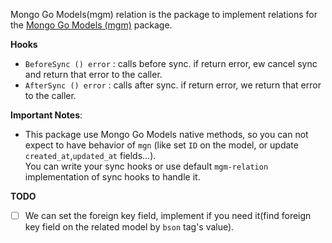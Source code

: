 Mongo Go Models(mgm) relation is the package to implement relations for the 
[Mongo Go Models (mgm)](https://github.com/Kamva/mgm) package.

**Hooks**
- `BeforeSync () error` : calls before sync. if return error, ew cancel sync and return that error to the caller.
- `AfterSync () error` : calls after sync. if return error, we return that error to the caller.

**Important Notes**: 
- This package use Mongo Go Models native methods, so you can not expect to have behavior of `mgn` (like set `ID` on the model, or update `created_at`,`updated_at` fields...).  
  You can write your sync hooks or use default `mgm-relation` implementation of sync hooks to handle it.

**TODO**
- [ ] We can set the foreign key field, implement if you need it(find foreign key field on the related model by `bson` tag's value).  

